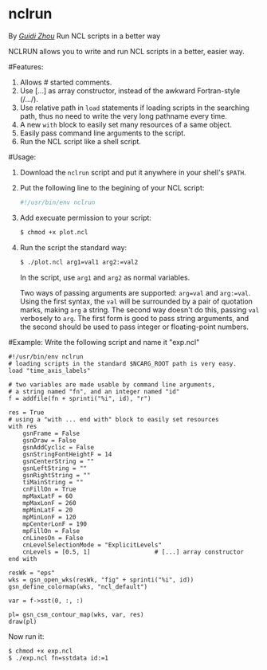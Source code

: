 nclrun
======

By _[Guidi Zhou](http://zhouguidi.github.io)_
Run NCL scripts in a better way

NCLRUN allows you to write and run NCL scripts in a better, easier way.

#Features:
1. Allows # started comments.
2. Use [...] as array constructor, instead of the awkward Fortran-style (/.../).
3. Use relative path in `load` statements if loading scripts in the searching path, thus no need to write the very long pathname every time.  
4. A new `with` block to easily set many resources of a same object.
5. Easily pass command line arguments to the script.
6. Run the NCL script like a shell script.

#Usage:
1. Download the `nclrun` script and put it anywhere in your shell's `$PATH`.
2. Put the following line to the begining of your NCL script:
    ```bash
    #!/usr/bin/env nclrun
    ```
3. Add execuate permission to your script:
    ```bash
    $ chmod +x plot.ncl
    ```
4. Run the script the standard way:
    ```bash
    $ ./plot.ncl arg1=val1 arg2:=val2
    ```
   In the script, use `arg1` and `arg2` as normal variables.

   Two ways of passing arguments are supported: `arg=val` and `arg:=val`. Using the first syntax, the `val` will be surrounded by a pair of quotation marks, making `arg` a string. The second way doesn't do this, passing `val` verbosely to `arg`. The first form is good to pass string arguments, and the second should be used to pass integer or floating-point numbers.

#Example:
Write the following script and name it "exp.ncl"
```
#!/usr/bin/env nclrun
# loading scripts in the standard $NCARG_ROOT path is very easy.
load "time_axis_labels"
                                          
# two variables are made usable by command line arguments,
# a string named "fn", and an integer named "id"
f = addfile(fn + sprinti("%i", id), "r")

res = True
# using a "with ... end with" block to easily set resources
with res
    gsnFrame = False
    gsnDraw = False
    gsnAddCyclic = False
    gsnStringFontHeightF = 14
    gsnCenterString = ""
    gsnLeftString = ""
    gsnRightString = ""
    tiMainString = ""
    cnFillOn = True
    mpMaxLatF = 60
    mpMaxLonF = 260
    mpMinLatF = 20
    mpMinLonF = 120
    mpCenterLonF = 190
    mpFillOn = False
    cnLinesOn = False
    cnLevelSelectionMode = "ExplicitLevels"
    cnLevels = [0.5, 1]                  # [...] array constructor
end with

resWk = "eps"
wks = gsn_open_wks(resWk, "fig" + sprinti("%i", id))
gsn_define_colormap(wks, "ncl_default")

var = f->sst(0, :, :)

pl= gsn_csm_contour_map(wks, var, res)
draw(pl)
```

Now run it:
```bash
$ chmod +x exp.ncl
$ ./exp.ncl fn=sstdata id:=1
```
